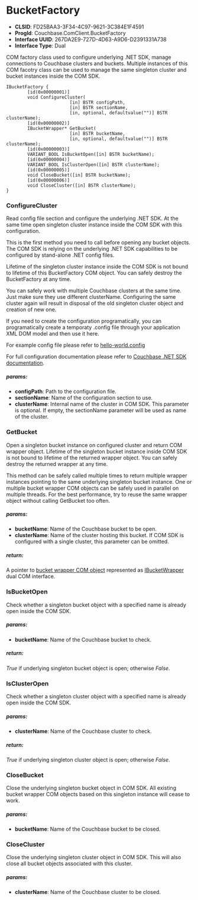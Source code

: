 # BucketFactory #
* **CLSID**: FD25BAA3-3F34-4C97-9621-3C384E1F4591
* **ProgId**: Couchbase.ComClient.BucketFactory
* **Interface UUID**: 267DA2E9-727D-4D63-A9D6-D2391331A738
* **Interface Type**: Dual

COM factory class used to configure underlying .NET SDK, manage connections to Couchbase clusters and buckets. Multiple instances of this COM facotry class can be used to manage the same singleton cluster and bucket instances inside the COM SDK.

````
IBucketFactory {
        [id(0x00000001)]
        void ConfigureCluster(
                        [in] BSTR configPath, 
                        [in] BSTR sectionName, 
                        [in, optional, defaultvalue("")] BSTR clusterName);
        [id(0x00000002)]
        IBucketWrapper* GetBucket(
                        [in] BSTR bucketName, 
                        [in, optional, defaultvalue("")] BSTR clusterName);
        [id(0x00000003)]
        VARIANT_BOOL IsBucketOpen([in] BSTR bucketName);
        [id(0x00000004)]
        VARIANT_BOOL IsClusterOpen([in] BSTR clusterName);
        [id(0x00000005)]
        void CloseBucket([in] BSTR bucketName);
        [id(0x00000006)]
        void CloseCluster([in] BSTR clusterName);
}
````


### ConfigureCluster ###
Read config file section and configure the underlying .NET SDK. At the same time open singleton cluster instance inside the COM SDK with this configuration.

This is the first method you need to call before opening any bucket objects. The COM SDK is relying on the underlying .NET SDK capabilities to be configured by stand-alone .NET config files.

Lifetime of the singleton cluster instance inside the COM SDK is not bound to lifetime of this BucketFactory COM object. You can safely destroy the BucketFactory at any time.

You can safely work with multiple Couchbase clusters at the same time. Just make sure they use different clusterName. Configuring the same cluster again will result in disposal of the old singleton cluster object and creation of new one.

If you need to create the configuration programatically, you can programatically create a temporaty .config file through your application XML DOM model and then use it here.

For example config file please refer to [hello-world.config](../Src/scripts/hello-world.config)

For full configuration documentation please refer to [Couchbase .NET SDK documentation](http://docs.couchbase.com/developer/dotnet-2.1/configuring-the-client.html).

##### params: #####
* **configPath**: Path to the configuration file.
* **sectionName**: Name of the configuration section to use.
* **clusterName**: Internal name of the cluster in COM SDK. This parameter is optional. If empty, the sectionName parameter will be used as name of the cluster.


### GetBucket ###
Open a singleton bucket instance on configured cluster and return COM wrapper object. Lifetime of the singleton bucket instance inside COM SDK is not bound to lifetime of the returned wrapper object. You can safely destroy the returned wrapper at any time.

This method can be safely called multiple times to return multiple wrapper instances pointing to the same underlying singleton bucket instance. One or multiple bucket wrapper COM objects can be safely used in parallel on multiple threads. For the best performance, try to reuse the same wrapper object without calling GetBucket too often.

##### params: #####
* **bucketName**: Name of the Couchbase bucket to be open.
* **clusterName**: Name of the cluster hosting this bucket. If COM SDK is configured with a single cluster, this parameter can be omitted.

##### return: #####
A pointer to [bucket wrapper COM object](BucketWrapper.md) represented as [IBucketWrapper](BucketWrapper.md) dual COM interface.


### IsBucketOpen ###
Check whether a singleton bucket object with a specified name is already open inside the COM SDK.

##### params: #####
* **bucketName**: Name of the Couchbase bucket to check.

##### return: #####
*True* if underlying singleton bucket object is open; otherwise *False*.


### IsClusterOpen ###
Check whether a singleton cluster object with a specified name is already open inside the COM SDK.

##### params: #####
* **clusterName**: Name of the Couchbase cluster to check.

##### return: #####
*True* if underlying singleton cluster object is open; otherwise *False*.


### CloseBucket ###
Close the underlying singleton bucket object in COM SDK. All existing bucket wrapper COM objects based on this singleton instance will cease to work.

##### params: #####
* **bucketName**: Name of the Couchbase bucket to be closed.


### CloseCluster ###
Close the underlying singleton cluster object in COM SDK. This will also close all bucket objects associated with this cluster.

##### params: #####
* **clusterName**: Name of the Couchbase cluster to be closed.